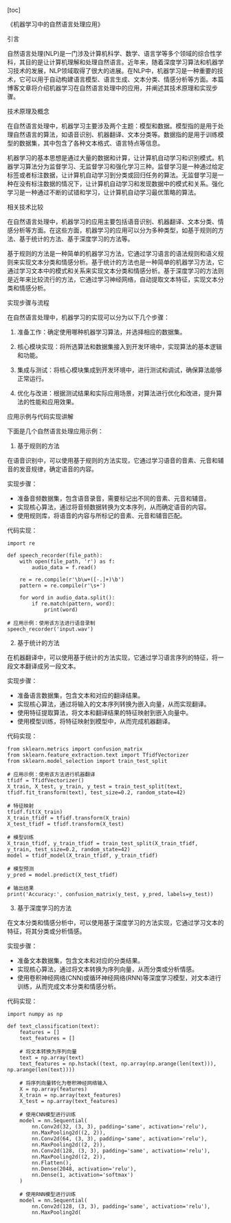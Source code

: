 
[toc]                    
                
                
《机器学习中的自然语言处理应用》

引言

自然语言处理(NLP)是一门涉及计算机科学、数学、语言学等多个领域的综合性学科，其目的是让计算机理解和处理自然语言。近年来，随着深度学习算法和机器学习技术的发展，NLP领域取得了很大的进展。在NLP中，机器学习是一种重要的技术，它可以用于自动构建语言模型、语言生成、文本分类、情感分析等方面。本篇博客文章将介绍机器学习在自然语言处理中的应用，并阐述其技术原理和实现步骤。

技术原理及概念

在自然语言处理中，机器学习主要涉及两个主题：模型和数据。模型指的是用于处理自然语言的算法，如语音识别、机器翻译、文本分类等。数据指的是用于训练模型的数据集，其中包含了各种文本格式、语言特点等信息。

机器学习的基本思想是通过大量的数据和计算，让计算机自动学习和识别模式。机器学习算法分为监督学习、无监督学习和强化学习三种。监督学习是一种通过给定标签或者标注数据，让计算机自动学习到分类或回归任务的算法。无监督学习是一种在没有标注数据的情况下，让计算机自动学习和发现数据中的模式和关系。强化学习是一种通过不断的试错和学习，让计算机自动学习最优策略的算法。

相关技术比较

在自然语言处理中，机器学习的应用主要包括语音识别、机器翻译、文本分类、情感分析等方面。在这些方面，机器学习的应用可以分为多种类型，如基于规则的方法、基于统计的方法、基于深度学习的方法等。

基于规则的方法是一种简单的机器学习方法，它通过学习语言的语法规则和语义规则来实现文本分类和情感分析。基于统计的方法也是一种简单的机器学习方法，它通过学习文本中的模式和关系来实现文本分类和情感分析。基于深度学习的方法则是近年来比较流行的方法，它通过学习神经网络，自动提取文本特征，实现文本分类和情感分析。

实现步骤与流程

在自然语言处理中，机器学习的实现可以分为以下几个步骤：

1. 准备工作：确定使用哪种机器学习算法，并选择相应的数据集。

2. 核心模块实现：将所选算法和数据集接入到开发环境中，实现算法的基本逻辑和功能。

3. 集成与测试：将核心模块集成到开发环境中，进行测试和调试，确保算法能够正常运行。

4. 优化与改进：根据测试结果和实际应用场景，对算法进行优化和改进，提升算法的性能和应用效果。

应用示例与代码实现讲解

下面是几个自然语言处理应用示例：

1. 基于规则的方法

在语音识别中，可以使用基于规则的方法实现，它通过学习语音的音素、元音和辅音的发音规律，确定语音的内容。

实现步骤：

- 准备音频数据集，包含语音录音，需要标记出不同的音素、元音和辅音。
- 实现核心算法，通过将音频数据转换为文本序列，从而确定语音的内容。
- 使用规则库，将语音的内容与所标记的音素、元音和辅音匹配。

代码实现：

```
import re

def speech_recorder(file_path):
    with open(file_path, 'r') as f:
        audio_data = f.read()
    
    re = re.compile(r'\b\w+([-.]+)\b')
    pattern = re.compile(r'\s+')
    
    for word in audio_data.split():
        if re.match(pattern, word):
            print(word)

# 应用示例：使用该方法进行语音录制
speech_recorder('input.wav')
```

2. 基于统计的方法

在机器翻译中，可以使用基于统计的方法实现，它通过学习语言序列的特征，将一段文本翻译成另一段文本。

实现步骤：

- 准备语言数据集，包含文本和对应的翻译结果。
- 实现核心算法，通过将输入的文本序列转换为嵌入向量，从而实现翻译。
- 使用特征提取算法，将文本和翻译结果的特征映射到嵌入向量中。
- 使用模型训练，将特征映射到模型中，从而完成机器翻译。

代码实现：

```
from sklearn.metrics import confusion_matrix
from sklearn.feature_extraction.text import TfidfVectorizer
from sklearn.model_selection import train_test_split

# 应用示例：使用该方法进行机器翻译
tfidf = TfidfVectorizer()
X_train, X_test, y_train, y_test = train_test_split(text, tfidf.fit_transform(text), test_size=0.2, random_state=42)

# 特征映射
tfidf.fit(X_train)
X_train_tfidf = tfidf.transform(X_train)
X_test_tfidf = tfidf.transform(X_test)

# 模型训练
X_train_tfidf, y_train_tfidf = train_test_split(X_train_tfidf, y_train, test_size=0.2, random_state=42)
model = tfidf_model(X_train_tfidf, y_train_tfidf)

# 模型预测
y_pred = model.predict(X_test_tfidf)

# 输出结果
print('Accuracy:', confusion_matrix(y_test, y_pred, labels=y_test))
```

3. 基于深度学习的方法

在文本分类和情感分析中，可以使用基于深度学习的方法实现，它通过学习文本的特征，将其分类或分析情感。

实现步骤：

- 准备文本数据集，包含文本和对应的分类结果。
- 实现核心算法，通过将文本转换为序列向量，从而分类或分析情感。
- 使用卷积神经网络(CNN)或循环神经网络(RNN)等深度学习模型，对文本进行训练，从而完成文本分类和情感分析。

代码实现：

```
import numpy as np

def text_classification(text):
    features = []
    text_features = []
    
    # 将文本转换为序列向量
    text = np.array(text)
    text_features = np.hstack((text, np.array(np.arange(len(text))), np.arange(len(text))))

    # 将序列向量转化为卷积神经网络输入
    X = np.array(features)
    X_train = np.array(text_features)
    X_test = np.array(text_features)

    # 使用CNN模型进行训练
    model = nn.Sequential(
        nn.Conv2d(32, (3, 3), padding='same', activation='relu'),
        nn.MaxPooling2d((2, 2)),
        nn.Conv2d(64, (3, 3), padding='same', activation='relu'),
        nn.MaxPooling2d((2, 2)),
        nn.Conv2d(128, (3, 3), padding='same', activation='relu'),
        nn.MaxPooling2d((2, 2)),
        nn.Flatten(),
        nn.Dense(2048, activation='relu'),
        nn.Dense(1, activation='softmax')
    )

    # 使用RNN模型进行训练
    model = nn.Sequential(
        nn.Conv2d(128, (3, 3), padding='same', activation='relu'),
        nn.MaxPooling2d(

